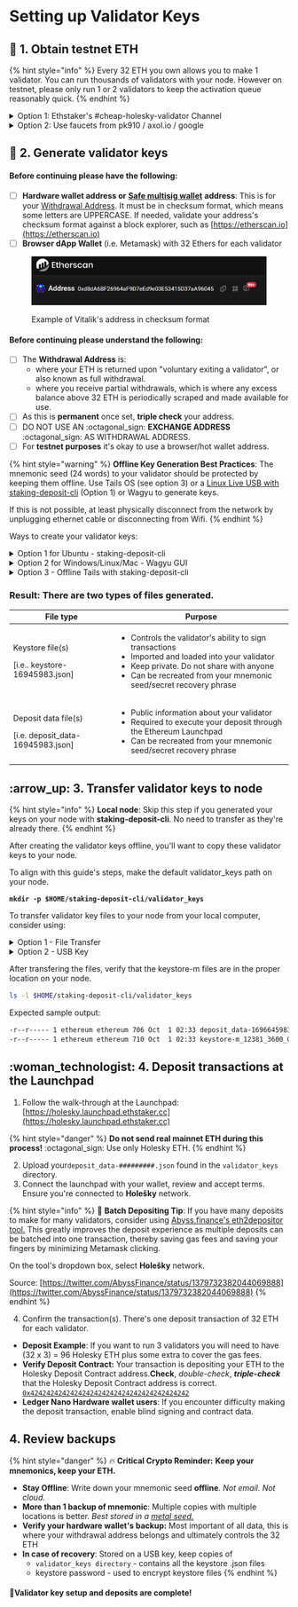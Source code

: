 # Setting up Validator Keys

## :seedling: 1. Obtain testnet ETH

{% hint style="info" %}
Every 32 ETH you own allows you to make 1 validator. You can run thousands of validators with your node. However on testnet, please only run 1 or 2 validators to keep the activation queue reasonably quick.
{% endhint %}

<details>

<summary>Option 1: Ethstaker's #cheap-holesky-validator Channel</summary>

* **Step 1**: Visit the [Ethstaker Discord](https://discord.io/ethstaker) and join the #cheap-holesky-validator channel

<!---->

* **Step 2**: Use the `/cheap-holesky-deposit` slash command and follow the instructions from the bot. You need to start typing the slash command and it will show above your input box where you can use it.

<!---->

* **Requirement**: In order to use the cheap holesky validator process, you must now set your withdrawal address to `0x4D496CcC28058B1D74B7a19541663E21154f9c84` when creating your validator keys and deposit file. This is to prevent abuses of this service.

</details>

<details>

<summary>Option 2: Use faucets from pk910 / axol.io / google</summary>

* pk910: [https://holesky-faucet.pk910.de](https://holesky-faucet.pk910.de/)
* axol.io: [https://faucet.axol.io/](https://faucet.axol.io/)
* google: [https://cloud.google.com/application/web3/faucet/ethereum/holesky](https://cloud.google.com/application/web3/faucet/ethereum/holesky)

</details>

## :key: 2. Generate validator keys

#### Before continuing please have the following:

* [ ] **Hardware wallet address or** [**Safe multisig wallet**](https://app.safe.global/welcome) **address**: This is for your [Withdrawal Address](https://notes.ethereum.org/@launchpad/withdrawals-faq#Q-What-are-the-two-types-of-withdrawals). It must be in checksum format, which means some letters are UPPERCASE. If needed, validate your address's checksum format against a block explorer, such as [https://etherscan.io](https://etherscan.io)
* [ ] **Browser dApp Wallet** (i.e. Metamask) with 32 Ethers for each validator

<figure><img src="../../../.gitbook/assets/checksum.png" alt=""><figcaption><p>Example of Vitalik's address in checksum format</p></figcaption></figure>

#### Before continuing please understand the following:

* [ ] The **Withdrawal Address** is:
  * where your ETH is returned upon "voluntary exiting a validator", or also known as full withdrawal.
  * where you receive partial withdrawals, which is where any excess balance above 32 ETH is periodically scraped and made available for use.
* [ ] As this is **permanent** once set, **triple check** your address.
* [ ] DO NOT USE AN :octagonal\_sign: **EXCHANGE ADDRESS** :octagonal\_sign: AS WITHDRAWAL ADDRESS.
* [ ] For **testnet purposes** it's okay to use a browser/hot wallet address.

{% hint style="warning" %}
**Offline Key Generation Best Practices**: The mnemonic seed (24 words) to your validator should be protected by keeping them offline. Use Tails OS (see option 3) or a [Linux Live USB with staking-deposit-cli](https://www.youtube.com/watch?v=oDELXYNSS5w) (Option 1) or Wagyu to generate keys.

If this is not possible, at least physically disconnect from the network by unplugging ethernet cable or disconnecting from Wifi.
{% endhint %}

Ways to create your validator keys:

<details>

<summary>Option 1 for Ubuntu - staking-deposit-cli</summary>

**1. Download** [**staking-deposit-cli**](https://github.com/ethereum/staking-deposit-cli#introduction) **from Github.**

```bash
#Install dependencies
sudo apt install jq curl -y

#Setup variables
RELEASE_URL="https://api.github.com/repos/ethereum/staking-deposit-cli/releases/latest"
BINARIES_URL="$(curl -s $RELEASE_URL | jq -r ".assets[] | select(.name) | .browser_download_url" | grep linux-amd64.tar.gz$)"
BINARY_FILE="staking-deposit-cli.tar.gz"

echo "Downloading URL: $BINARIES_URL"

cd $HOME
#Download binary
wget -O $BINARY_FILE $BINARIES_URL
#Extract archive
tar -xzvf $BINARY_FILE -C $HOME
#Rename
mv staking_deposit-cli*amd64 staking-deposit-cli
cd staking-deposit-cli
```

**2. Make a new mnemonic**

Replace `<HARDWARE_WALLET_ADDRESS>` with withdrawal address.

```
./deposit new-mnemonic --chain holesky --execution_address <HARDWARE_WALLET_ADDRESS>
```

* Choose your language
* Repeat your withdrawal/execution address for confirmation
* Choose the language of the mnemonic word list
* Choose how many new validators you wish to run
* Create a **keystore password** that secures your validator keystore files
* Repeat your **keystore password** for confirmation
* Write down your 24 word mnemonic seed
* Type your mnemonic, first 4 letters is enough

You will see the following messages after successfully generated the keystore(s) and the deposit(s):

```bash

                  #####     #####
                ##     #####     ##
    ###         ##   #######     #########################
    ##  ##      #####               ##                   ##
    ##     #####                 ##                       ##
    ##     ##                     ##                      ###
   ########                        ##                     ####
   ##        ##   ###         #####                       #####
   #                          ##                         # #####
   #                            #                        #  #####
   ##                             ##                    ##
   ##                              ##                   ##
   ##             ###              ##                   ##
   ###############                 ##                   ##
   ###               ##                                 ##
      #############################                    ##
                     ##                             ###
                     #######     #################     ###
                     ##   ## ##        ##   ##    ###
                     ##############          #############

Creating your keys:               [####################################]  <N>/<N>
Creating your keystores:          [####################################]  <N>/<N>
Verifying your keystores:         [####################################]  <N>/<N>
Verifying your deposits:          [####################################]  <N>/<N>

Success!
Your keys can be found at: /home/username/staking-deposit-cli/validator_keys
```

**3. Verify mnemonic seed**

By re-generating the keystore files and comparing them to the originals, the mnemonic seen is verified correct by being reproducible.

```bash
#Make temp directory to verify seeds
mkdir -p ~/staking-deposit-cli/verify_seed
#Re-generate keys
./deposit existing-mnemonic --chain holesky --folder verify_seed --execution_address <HARDWARE_WALLET_ADDRESS>
```

* Choose your language
* Repeat your withdrawal/execution address for confirmation
* Type your mnemonic seed, first 4 letters is enough
* Since this is the first time generating keys, enter the index number as 0.
* Repeat the index to confirm, 0.
* Enter how many validators you with to run (same as before)
* Enter any keystore password, since this is temporary and will be deleted

Compare the **deposit\_data** files.

```bash
diff -s validator_keys/deposit_data*.json verify_seed/validator_keys/deposit_data*.json
```

When the **deposit\_data** files are the same, this means your mnemonic seed is correct.

Example output:

```
Files validator_keys/deposit_data-16945983.json and verify_seed/validator_keys/deposit_data-16647657.json are identical
```

Clean up duplicate files.

```bash
rm -r verify_seed
```

</details>

<details>

<summary>Option 2 for Windows/Linux/Mac - Wagyu GUI</summary>

**Wagyu** is an application aimed at lowering the technical bar to staking on Ethereum.

As a 'one-click installer', it provides a clean UI automating the setup and management of all the infrastructure necessary to stake without the user needing to have any technical knowledge.

**Download Wagyu**: [https://wagyu.gg](https://wagyu.gg/)

1. Click create new secret recovery phrase
2. Select your network
3. Click create
4. Write down your 24 word secret recovery phrase
5. Check your phrase to confirm you copied it correctly
6. Specify number of new keys to generate
7. Specify your keystore password
8. Specify your Withdrawal address
9. Click next
10. Re-type your keystore password
11. Browse to where you want to save your keys
12. Review information and close

</details>

<details>

<summary>Option 3 - Offline Tails with staking-deposit-cli</summary>

You will learn how to boot up a windows PC into an airgapped [Tails operating system](https://tails.boum.org/index.en.html).

The Tails OS is an _amnesic_ operating system, meaning it will save nothing and _leave no tracks behind_ each time you boot it.

**1. Prerequisites**

You need:

* 2 storage mediums (can be USB stick, SD cards or external hard drives)
* One of them must be > 8GB
* Windows or Mac computer
* 30 minutes or longer depending on your download speed

**2. Download Tails OS**

Download the official image from the [Tails website](https://tails.boum.org/install/index.en.html). Might take a while, go grab a coffee.

Make sure you follow the guide on the Tails website to verify your download of Tails.

**3. Download and install the software to transfer your Tails image on your USB stick**

For Windows, use one of

* [Etcher](https://tails.boum.org/etcher/Etcher-Portable.exe)
* [Win32 Disk Imager](https://win32diskimager.org/#download)
* [Rufus](https://rufus.ie/en\_US/)

For Mac, download [Etcher](https://tails.boum.org/etcher/Etcher.dmg)

**4. Making your bootable USB stick**

Run the above software. This is an example how it looks like on Mac OS with etcher, but other software should be similar.

<img src="../../../.gitbook/assets/etcher_in_mac.png" alt="" data-size="original">

Select the Tails OS image that you downloaded as the image. Then select the USB stick (the larger one).

Then flash the image to the larger USB stick.

**5. Download and verify the staking-deposit-cli**

Download the latest staking-deposit-cli binary by referring to Option 1's steps.

Copy the file to the other USB stick.

**6. Reboot your computer and into Tails OS**

After you have done all the above, you can reboot. If you are connected by a LAN cable to the internet, you can disconnect it manually.

Plug in the USB stick that has your Tails OS.

On Mac, press and hold the Option key immediately upon hearing the startup chime. Release the key after Startup Manager appears.

On Windows, it depends on your computer manufacturer. Usually it is by pressing F1 or F12. If it doesn't work, try googling "Enter boot options menu on \[Insert your PC brand]"

Choose the USB stick that you loaded up with Tails OS to boot into Tails.

**7. Welcome to Tails OS**

<img src="../../../.gitbook/assets/grub.png" alt="" data-size="original">

You can boot with all the default settings.

**8. Run the staking-deposit-cli**

Plug in your other USB key with the `staking-deposit-cli` file.

Locate the USB key, mount the drive and add execute permissions.

```bash
# Locate the usb key
sudo fdisk -l
# Create a mount point
sudo mkdir -p /media/usb-drive
# Mount the usb key. Change device name
sudo mount /dev/sda1 /media/usb-drive
# Change directories
cd /media/usb-drive/staking-deposit-cli
# Add execute permissions
sudo chmod +x ./deposit
```

**9. Make a new mnemonic**

Replace `<HARDWARE_WALLET_ADDRESS>` with withdrawal address.

```
./deposit new-mnemonic --chain holesky --execution_address <HARDWARE_WALLET_ADDRESS>
```

* Choose your language
* Repeat your withdrawal/execution address for confirmation
* Choose the language of the mnemonic word list
* Choose how many new validators you wish to run
* Create a **keystore password** that secures your validator keystore files
* Repeat your **keystore password** for confirmation
* Write down your 24 word mnemonic seed
* Type your mnemonic, first 4 letters is enough

You will see the following messages after successfully generated the keystore(s) and the deposit(s):

```bash

                  #####     #####
                ##     #####     ##
    ###         ##   #######     #########################
    ##  ##      #####               ##                   ##
    ##     #####                 ##                       ##
    ##     ##                     ##                      ###
   ########                        ##                     ####
   ##        ##   ###         #####                       #####
   #                          ##                         # #####
   #                            #                        #  #####
   ##                             ##                    ##
   ##                              ##                   ##
   ##             ###              ##                   ##
   ###############                 ##                   ##
   ###               ##                                 ##
      #############################                    ##
                     ##                             ###
                     #######     #################     ###
                     ##   ## ##        ##   ##    ###
                     ##############          #############

Creating your keys:               [####################################]  <N>/<N>
Creating your keystores:          [####################################]  <N>/<N>
Verifying your keystores:         [####################################]  <N>/<N>
Verifying your deposits:          [####################################]  <N>/<N>

Success!
Your keys can be found at: /home/username/staking-deposit-cli/validator_keys
```

**Result**: a folder called `validator_keys` containing keystore-m files and deposit\_data.json

**10. Verify mnemonic seed**

By re-generating the keystore files and comparing them to the originals, the mnemonic seen is verified correct by being reproducible.

```bash
#Make temp directory to verify seeds
mkdir verify_seed
#Re-generate keys
./deposit existing-mnemonic --chain holesky --folder verify_seed --execution_address <HARDWARE_WALLET_ADDRESS>
```

* Choose your language
* Repeat your withdrawal/execution address for confirmation
* Type your mnemonic seed, first 4 letters is enough
* Since this is the first time generating keys, enter the index number as 0.
* Repeat the index to confirm, 0.
* Enter how many validators you with to run (same as before)
* Enter any keystore password, since this is temporary and will be deleted

Compare the **deposit\_data** files.

```bash
diff -s validator_keys/deposit_data*.json verify_seed/validator_keys/deposit_data*.json
```

When the **deposit\_data** files are the same, this means your mnemonic seed is correct.

Example output:

```
Files validator_keys/deposit_data-16945983.json and verify_seed/validator_keys/deposit_data-16647657.json are identical
```

Clean up duplicate files.

```bash
rm -r verify_seed
```

If you ran this command directly from your non-Tails USB stick, the validator keys should stay on it.

If it hasn't, copy the directory over to your non-Tails USB stick.

Confirm your validator\_keys are on the USB stick before leaving.

```bash
ls /media/usb-drive/staking-deposit-cli/validator_keys
```

:fire: Make sure you have saved your validator keys directory in your other USB stick (non Tails OS) before you shutdown Tails. Tails will delete everything saved on it after you shutdown.

:tada: Congrats on learning how to use Tails OS to make an air gapped system.

</details>

### Result: There are two types of files generated.

| File type                                                           | Purpose                                                                                                                                                                                                                                        |
| ------------------------------------------------------------------- | ---------------------------------------------------------------------------------------------------------------------------------------------------------------------------------------------------------------------------------------------- |
| <p>Keystore file(s)</p><p>[i.e.. keystore-16945983.json]</p>        | <ul><li>Controls the validator's ability to sign transactions</li><li>Imported and loaded into your validator</li><li>Keep private. Do not share with anyone</li><li>Can be recreated from your mnemonic seed/secret recovery phrase</li></ul> |
| <p>Deposit data file(s)</p><p>[i.e. deposit_data-16945983.json]</p> | <ul><li>Public information about your validator</li><li>Required to execute your deposit through the Ethereum Launchpad</li><li>Can be recreated from your mnemonic seed/secret recovery phrase</li></ul>                                      |

## :arrow\_up: 3. Transfer validator keys to node

{% hint style="info" %}
**Local node**: Skip this step if you generated your keys on your node with **staking-deposit-cli**. No need to transfer as they're already there.
{% endhint %}

After creating the validator keys offline, you'll want to copy these validator keys to your node.

To align with this guide's steps, make the default validator\_keys path on your node.

<pre class="language-bash"><code class="lang-bash"><strong>mkdir -p $HOME/staking-deposit-cli/validator_keys
</strong></code></pre>

To transfer validator key files to your node from your local computer, consider using:

<details>

<summary>Option 1 - File Transfer</summary>

* File transfer
  * Windows OS - use [WinSCP](https://winscp.net) or [FileZilla](https://filezilla-project.org/download.php?type=client)
  * Mac or Linux - use [FileZilla](https://filezilla-project.org/download.php?type=client) or [SFTP](https://www.digitalocean.com/community/tutorials/how-to-use-sftp-to-securely-transfer-files-with-a-remote-server) or [rsync](https://linuxize.com/post/how-to-use-rsync-for-local-and-remote-data-transfer-and-synchronization/)

Transfer the **keystore-m\_xxxxxxxx.json** files to the following location on your node.

```bash
$HOME/staking-deposit-cli/validator_keys
```

</details>

<details>

<summary>Option 2 - USB Key</summary>

**Step 1: From OFFLINE machine, copy validator keys to a USB key.**

Plug the USB key into offline machine, then locate the device name.

```bash
# Locate the usb key
sudo fdisk -l
```

Upon executing the above command you will get an output similar to the one below:

```bash
Disk /dev/sdc: 7.4 GiB, 7948206080 bytes, 15523840 sectors
Units: sectors of 1 * 512 = 512 bytes
Sector size (logical/physical): 512 bytes / 512 bytes
I/O size (minimum/optimal): 512 bytes / 512 bytes
Disklabel type: dos
Disk identifier: 0x00000000

Device     Boot Start      End  Sectors  Size Id Type
/dev/sdc1  *     8192 15555555 25555555 7.4G  b W95 FAT32
```

Mount the key. Change the device name accordingly.

```bash
# Create a mount point
sudo mkdir -p /media/usb-drive
# Mount the usb key
sudo mount /dev/sdc1 /media/usb-drive
```

Copy the keys. Adjust the path names if needed.

```bash
# Create a directory on the usb drive to copy the keys into
sudo mkdir -p /media/usb-drive/staking-deposit-cli/validator_keys
# Copy the keys to the usb drive
sudo cp $HOME/staking-deposit-cli/validator_keys/*.json /media/usb-drive/staking-deposit-cli/validator_keys
# Cleanup
sudo umount /media/usb-drive
```

**Step 2: From a USB key, copy validator keys to the NODE.**

Plug the USB key into node, then locate the device name.

```bash
# Locate the usb key
sudo fdisk -l
```

Upon executing the above command you will get an output similar to the one below:

```bash
Disk /dev/sdc: 7.4 GiB, 7948206080 bytes, 15523840 sectors
Units: sectors of 1 * 512 = 512 bytes
Sector size (logical/physical): 512 bytes / 512 bytes
I/O size (minimum/optimal): 512 bytes / 512 bytes
Disklabel type: dos
Disk identifier: 0x00000000

Device     Boot Start      End  Sectors  Size Id Type
/dev/sdc1  *     8192 15555555 25555555 7.4G  b W95 FAT32
```

Mount the key. Change the device name accordingly.

```bash
# Create a mount point
sudo mkdir -p /media/usb-drive
# Mount the usb key
sudo mount /dev/sdc1 /media/usb-drive
```

Copy the keys. Adjust the path names if needed.

```bash
# Create a directory copy the keys into
sudo mkdir -p $HOME/staking-deposit-cli/validator_keys
# Copy the keys to the default path
sudo cp /media/usb-drive/staking-deposit-cli/validator_keys/*.json $HOME/staking-deposit-cli/validator_keys
# Cleanup
sudo umount /media/usb-drive
```

</details>

After transfering the files, verify that the keystore-m files are in the proper location on your node.

```bash
ls -l $HOME/staking-deposit-cli/validator_keys
```

Expected sample output:

```bash
-r--r----- 1 ethereum ethereum 706 Oct  1 02:33 deposit_data-1696645983.json
-r--r----- 1 ethereum ethereum 710 Oct  1 02:33 keystore-m_12381_3600_0_0_0-161664283.json
```

## :woman\_technologist: 4. Deposit transactions at the Launchpad

1. Follow the walk-through at the Launchpad: [https://holesky.launchpad.ethstaker.cc](https://holesky.launchpad.ethstaker.cc)

{% hint style="danger" %}
**Do not send real mainnet ETH during this process!** :octagonal\_sign: Use only Holesky ETH.
{% endhint %}

2. Upload your`deposit_data-#########.json` found in the `validator_keys` directory.
3. Connect the launchpad with your wallet, review and accept terms. Ensure you're connected to **Holešky** network.

{% hint style="info" %}
:whale: **Batch Depositing Tip**: If you have many deposits to make for many validators, consider using [Abyss.finance's eth2depositor tool.](https://abyss.finance/eth2depositor) This greatly improves the deposit experience as multiple deposits can be batched into one transaction, thereby saving gas fees and saving your fingers by minimizing Metamask clicking.

On the tool's dropdown box, select **Holešky** network.

Source: [https://twitter.com/AbyssFinance/status/1379732382044069888](https://twitter.com/AbyssFinance/status/1379732382044069888)
{% endhint %}

4. Confirm the transaction(s). There's one deposit transaction of 32 ETH for each validator.

* **Deposit Example**: If you want to run 3 validators you will need to have (32 x 3) = 96 Holesky ETH plus some extra to cover the gas fees.
* **Verify Deposit Contract:** Your transaction is depositing your ETH to the Holesky Deposit Contract address.**Check**, _double-check_, _**triple-check**_ that the Holesky Deposit Contract address is correct. [`0x4242424242424242424242424242424242424242`](https://holesky.beaconcha.in/address/4242424242424242424242424242424242424242)
* **Ledger Nano Hardware wallet users**: If you encounter difficulty making the deposit transaction, enable blind signing and contract data.

## 4. Review backups

{% hint style="danger" %}
:fire: **Critical Crypto Reminder:** **Keep your mnemonics, keep your ETH.**

* **Stay Offline**: Write down your mnemonic seed **offline**. _Not email. Not cloud._
* **More than 1 backup of mnemonic**: Multiple copies with multiple locations is better. _Best stored in a_ [_metal seed._](https://jlopp.github.io/metal-bitcoin-storage-reviews/)
* **Verify your hardware wallet's backup:** Most important of all data, this is where your withdrawal address belongs and ultimately controls the 32 ETH
* **In case of recovery**: Stored on a USB key, keep copies of
  * `validator_keys directory` - contains all the keystore .json files
  * keystore password - used to encrypt keystore files
{% endhint %}

#### :tada:Validator key setup and deposits are complete!
